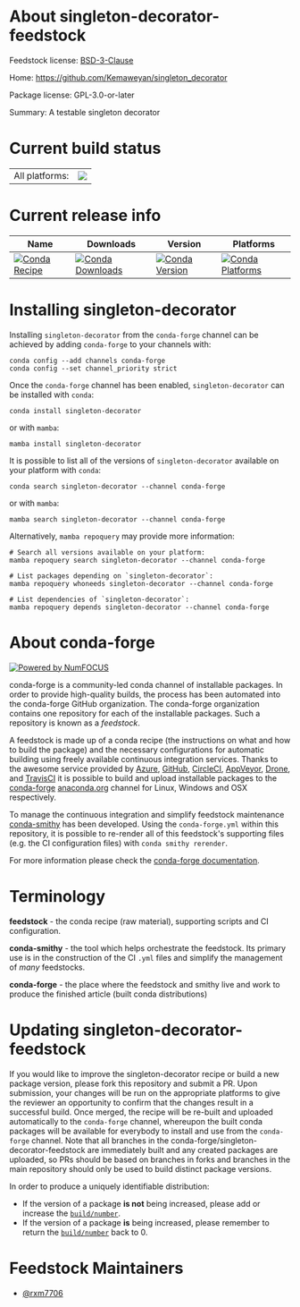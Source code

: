 About singleton-decorator-feedstock
===================================

Feedstock license: [BSD-3-Clause](https://github.com/conda-forge/singleton-decorator-feedstock/blob/main/LICENSE.txt)

Home: https://github.com/Kemaweyan/singleton_decorator

Package license: GPL-3.0-or-later

Summary: A testable singleton decorator

Current build status
====================


<table><tr><td>All platforms:</td>
    <td>
      <a href="https://dev.azure.com/conda-forge/feedstock-builds/_build/latest?definitionId=20318&branchName=main">
        <img src="https://dev.azure.com/conda-forge/feedstock-builds/_apis/build/status/singleton-decorator-feedstock?branchName=main">
      </a>
    </td>
  </tr>
</table>

Current release info
====================

| Name | Downloads | Version | Platforms |
| --- | --- | --- | --- |
| [![Conda Recipe](https://img.shields.io/badge/recipe-singleton--decorator-green.svg)](https://anaconda.org/conda-forge/singleton-decorator) | [![Conda Downloads](https://img.shields.io/conda/dn/conda-forge/singleton-decorator.svg)](https://anaconda.org/conda-forge/singleton-decorator) | [![Conda Version](https://img.shields.io/conda/vn/conda-forge/singleton-decorator.svg)](https://anaconda.org/conda-forge/singleton-decorator) | [![Conda Platforms](https://img.shields.io/conda/pn/conda-forge/singleton-decorator.svg)](https://anaconda.org/conda-forge/singleton-decorator) |

Installing singleton-decorator
==============================

Installing `singleton-decorator` from the `conda-forge` channel can be achieved by adding `conda-forge` to your channels with:

```
conda config --add channels conda-forge
conda config --set channel_priority strict
```

Once the `conda-forge` channel has been enabled, `singleton-decorator` can be installed with `conda`:

```
conda install singleton-decorator
```

or with `mamba`:

```
mamba install singleton-decorator
```

It is possible to list all of the versions of `singleton-decorator` available on your platform with `conda`:

```
conda search singleton-decorator --channel conda-forge
```

or with `mamba`:

```
mamba search singleton-decorator --channel conda-forge
```

Alternatively, `mamba repoquery` may provide more information:

```
# Search all versions available on your platform:
mamba repoquery search singleton-decorator --channel conda-forge

# List packages depending on `singleton-decorator`:
mamba repoquery whoneeds singleton-decorator --channel conda-forge

# List dependencies of `singleton-decorator`:
mamba repoquery depends singleton-decorator --channel conda-forge
```


About conda-forge
=================

[![Powered by
NumFOCUS](https://img.shields.io/badge/powered%20by-NumFOCUS-orange.svg?style=flat&colorA=E1523D&colorB=007D8A)](https://numfocus.org)

conda-forge is a community-led conda channel of installable packages.
In order to provide high-quality builds, the process has been automated into the
conda-forge GitHub organization. The conda-forge organization contains one repository
for each of the installable packages. Such a repository is known as a *feedstock*.

A feedstock is made up of a conda recipe (the instructions on what and how to build
the package) and the necessary configurations for automatic building using freely
available continuous integration services. Thanks to the awesome service provided by
[Azure](https://azure.microsoft.com/en-us/services/devops/), [GitHub](https://github.com/),
[CircleCI](https://circleci.com/), [AppVeyor](https://www.appveyor.com/),
[Drone](https://cloud.drone.io/welcome), and [TravisCI](https://travis-ci.com/)
it is possible to build and upload installable packages to the
[conda-forge](https://anaconda.org/conda-forge) [anaconda.org](https://anaconda.org/)
channel for Linux, Windows and OSX respectively.

To manage the continuous integration and simplify feedstock maintenance
[conda-smithy](https://github.com/conda-forge/conda-smithy) has been developed.
Using the ``conda-forge.yml`` within this repository, it is possible to re-render all of
this feedstock's supporting files (e.g. the CI configuration files) with ``conda smithy rerender``.

For more information please check the [conda-forge documentation](https://conda-forge.org/docs/).

Terminology
===========

**feedstock** - the conda recipe (raw material), supporting scripts and CI configuration.

**conda-smithy** - the tool which helps orchestrate the feedstock.
                   Its primary use is in the construction of the CI ``.yml`` files
                   and simplify the management of *many* feedstocks.

**conda-forge** - the place where the feedstock and smithy live and work to
                  produce the finished article (built conda distributions)


Updating singleton-decorator-feedstock
======================================

If you would like to improve the singleton-decorator recipe or build a new
package version, please fork this repository and submit a PR. Upon submission,
your changes will be run on the appropriate platforms to give the reviewer an
opportunity to confirm that the changes result in a successful build. Once
merged, the recipe will be re-built and uploaded automatically to the
`conda-forge` channel, whereupon the built conda packages will be available for
everybody to install and use from the `conda-forge` channel.
Note that all branches in the conda-forge/singleton-decorator-feedstock are
immediately built and any created packages are uploaded, so PRs should be based
on branches in forks and branches in the main repository should only be used to
build distinct package versions.

In order to produce a uniquely identifiable distribution:
 * If the version of a package **is not** being increased, please add or increase
   the [``build/number``](https://docs.conda.io/projects/conda-build/en/latest/resources/define-metadata.html#build-number-and-string).
 * If the version of a package **is** being increased, please remember to return
   the [``build/number``](https://docs.conda.io/projects/conda-build/en/latest/resources/define-metadata.html#build-number-and-string)
   back to 0.

Feedstock Maintainers
=====================

* [@rxm7706](https://github.com/rxm7706/)

